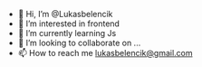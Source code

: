- 👋 Hi, I’m @Lukasbelencik
- 👀 I’m interested in frontend 
- 🌱 I’m currently learning Js 
- 💞️ I’m looking to collaborate on ...
- 📫 How to reach me lukasbelencik@gmail.com

<!---
Lukasbelencik/Lukasbelencik is a ✨ special ✨ repository because its `README.md` (this file) appears on your GitHub profile.
You can click the Preview link to take a look at your changes.
--->
